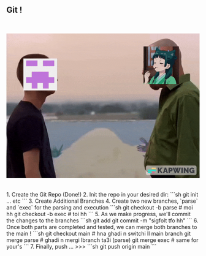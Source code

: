 ## Git !
<br>

![handshake](assets/handshake.gif)

<br>
1. Create the Git Repo (Done!)
2. Init the repo in your desired dir:
```sh
git init
... etc
``` 
3. Create Additional Branches
4. Create two new branches, `parse` and `exec` for the parsing and execution
```sh
git checkout -b parse # moi hh
git checkout -b exec # toi hh
```
5. As we make progress, we'll commit the changes to the branches
```sh
git add
git commit -m "sigfolt tfo hh"
```
6. Once both parts are completed and tested, we can merge both branches to the main !
```sh
git checkout main # hna ghadi n switchi ll main branch
git merge parse # ghadi n mergi lbranch ta3i (parse)
git merge exec # same for your's
```
7. Finally, push ... >>>
```sh
git push origin main
```

